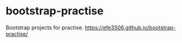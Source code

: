 # bootstrap-practise
Bootstrap projects for practise.
https://efe3506.github.io/bootstrap-practise/
